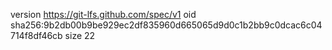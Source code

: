 version https://git-lfs.github.com/spec/v1
oid sha256:9b2db00b9be929ec2df835960d665065d9d0c1b2bb9c0dcac6c04714f8df46cb
size 22
